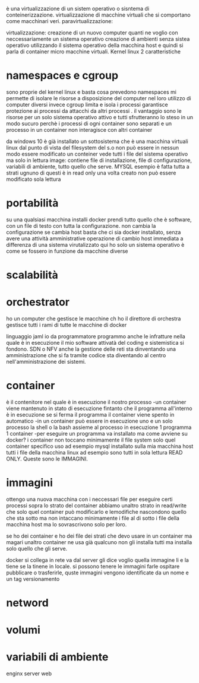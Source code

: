 è una virtualizzazione di un sistem operativo o sisntema di conteinerizzazione.
virtualizzazione di macchine virtuali che si comportano come macchinari veri.
paravirtualizzazione:

virtualizzazione: creazione di un nuovo computer quanti ne voglio con neccessariamente un sistema operativo 
creazione di ambienti senza sistea operativo utilizzando il sistema operativo della macchina host e quindi si parla di container micro macchine virtuali.
Kernel linux 2 caratteristiche 
# namespaces e cgroup
sono proprie del kernel linux e basta cosa prevedono
namespaces mi permette di isolare le risorse a disposizione del computer nel loro utilizzo di computer diversi
invece cgroup limita e isola i processi garantisce protezione ai processi da attacchi da altri processi .
il vantaggio sono le risorse per un solo sistema operativo attivo e tutti sfrutteranno lo steso in un modo sucuro perchè i processi di ogni container sono separati e un processo in un container non interagisce con altri container

da windows 10 è già installato un sottosistema che è una macchina virtuali linux
dal punto di vista del filesystem  del s.o  non può essere in nessun modo essere modificato  un conteiner vede tutti i file del sistema operativo ma solo in lettura 
image: contiene file di installazione, file di configurazione, variabili di ambiente, tutto quello che serve.
MYSQL esempio è fatta tutta a strati ugnuno di questi è in read only una volta creato non può essere modificato sola lettura 

# portabilità
su una qualsiasi macchina installi docker prendi tutto quello che è software, con un file di testo con tutta la configurazione.
non cambia la configurazione se cambia host basta che ci sia docker installato,
senza avere una attività amministrative operazione di cambio host immediata a differenza di una sistema virutalizzato qui ho solo un sistema operativo è come se fossero in funzione da macchine diverse

# scalabilità

# orchestrator
ho un computer che gestisce le macchine ch ho
il direttore di orchestra gestisce tutti i rami di tutte le macchine di docker

linguaggio jaml io da programmatore programmo anche le infratture nella quale è in esecuzione il mio software attivatà del coding e sistemistica si fondono.
SDN o NFV anche la gestione delle reti sta dinventando una amministrazione che si fa tramite codice sta diventando al centro nell'amministrazione dei sistemi.

# container
è il contenitore nel quale è in esecuzione il nostro processo
-un container viene mantenuto in stato di esecuzione fintanto che il programma all'interno è in esecuzione se si ferma il programma il container viene spento in automatico
-in un container può essere in esecuzione uno e un solo processo la shell o la bash assieme al processo in esecuzione 1 programma 1 container
-per eseguire un programma va installato ma come avviene su docker? i container non toccano minimamente il file system solo quel container specifico uso ad esempio mysql installato sulla mia macchina host 
tutti i file della macchina linux ad esempio sono tutti in sola lettura READ ONLY. Queste sono le IMMAGINI.

# immagini
ottengo una nuova macchina con i neccessari file per eseguire certi processi sopra lo strato del container abbiamo unaltro strato in read/write che solo quel container può modificarlo
e lemodifiche nascondono quello che sta sotto ma non intaccano minimamente i file al di sotto i file della macchina host ma lo sovrascrivono solo per loro.

se ho dei container e ho dei file dei strati che devo usare in un container ma magari unaltro container ne usa già qualcuno non gli installa tutti ma installa solo quello che gli serve.

docker si collega in rete va dal server gli dice voglio quella immagine li e la tiene se la tinene in locale.
si possono tenere le immagini farle ospitare pubblicare o trasferirle, quste immagini vengono identificate da un nome e un tag versionamento

# netword

# volumi

# variabili di ambiente

enginx server web
